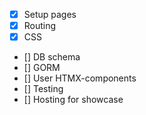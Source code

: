 - [x] Setup pages
- [x] Routing
- [x] CSS
- [] DB schema
- [] GORM
- [] User HTMX-components
- [] Testing
- [] Hosting for showcase
